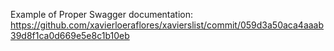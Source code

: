 Example of Proper Swagger documentation:
https://github.com/xavierloeraflores/xavierslist/commit/059d3a50aca4aaab39d8f1ca0d669e5e8c1b10eb
